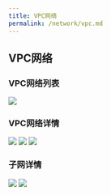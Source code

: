 ```yaml
---
title: VPC网络
permalink: /network/vpc.md
---
```


## VPC网络
### VPC网络列表
![](~@vuepress/vpc_list.png)

### VPC网络详情
![](~@vuepress/vpc_subnet_list.png)
![](~@vuepress/vpc_route.png)
![](~@vuepress/vpc_topo.png)

### 子网详情
![](~@vuepress/vpc_subnet_port.png)
![](~@vuepress/vpc_subnet_ecs.png)
